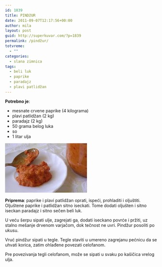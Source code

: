 ```yaml
---
id: 1839
title: PINDžUR
date: 2011-09-07T12:17:56+00:00
author: mila
layout: post
guid: http://superkuvar.com/?p=1839
permalink: /pindžur/
totvreme:
  - ""
categories:
  - slana zimnica
tags:
  - beli luk
  - paprike
  - paradajz
  - plavi patlidžan
---
```

**Potrebno je**:

  * mesnate crvene paprike (4 kilograma)
  * plavi patlidžan (2 kg)
  * paradajz (2 kg)
  * 50 grama belog luka
  * so
  * 1 litar ulja

<img class="alignnone size-full wp-image-1841" title="pindzur" src="/wp-content/uploads/2011/09/pindzur-e1315397738369.jpg" alt="" width="270" height="163" /> 

**Priprema**: paprike i plavi patlidžan oprati, ispeći, prohladiti i oljuštiti. Oljuštene paprike i patlidžan sitno iseckati. Tome dodati oljušten i sitno iseckan paradajz i sitno sečen beli luk.

U veću šerpu sipati ulje, zagrejati ga, dodati iseckano povrće i pržiti, uz stalno mešanje drvenom varjačom, dok tečnost ne uvri. Pindžur posoliti po ukusu.

Vruć pindžur sipati u tegle. Tegle staviti u umereno zagrejanu pećnicu da se uhvati korica, zatim ohlađene povezati celofanom.

Pre povezivanja tegli celofanom, može se sipati u svaku po kašičica vrelog ulja.